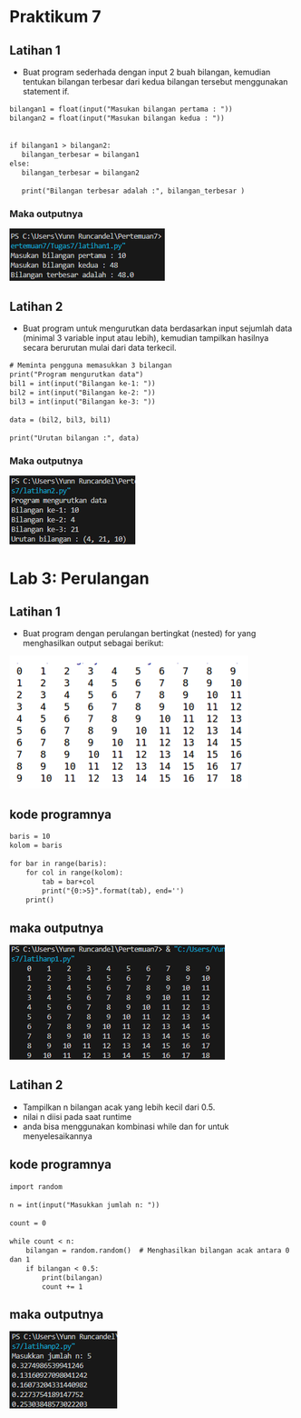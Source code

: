 # Praktikum 7

## Latihan 1

* Buat program sederhada dengan input 2 buah bilangan, kemudian
tentukan bilangan terbesar dari kedua bilangan tersebut
menggunakan statement if.

``````
bilangan1 = float(input("Masukan bilangan pertama : "))
bilangan2 = float(input("Masukan bilangan kedua : "))


if bilangan1 > bilangan2:
   bilangan_terbesar = bilangan1
else:
   bilangan_terbesar = bilangan2

   print("Bilangan terbesar adalah :", bilangan_terbesar )
``````

 ### Maka outputnya
 ![Alt text](ol1.png)


## Latihan 2

* Buat program untuk mengurutkan data berdasarkan input sejumlah
data (minimal 3 variable input atau lebih), kemudian tampilkan
hasilnya secara berurutan mulai dari data terkecil.

``````
# Meminta pengguna memasukkan 3 bilangan
print("Program mengurutkan data")
bil1 = int(input("Bilangan ke-1: "))
bil2 = int(input("Bilangan ke-2: "))
bil3 = int(input("Bilangan ke-3: "))

data = (bil2, bil3, bil1)

print("Urutan bilangan :", data)
``````

### Maka outputnya
![Alt text](ol2.png)

# Lab 3: Perulangan

## Latihan 1

* Buat program dengan perulangan bertingkat (nested) for yang
menghasilkan output sebagai berikut:

![Alt text](img.png)

## kode programnya
``````
baris = 10
kolom = baris

for bar in range(baris):
    for col in range(kolom):
        tab = bar+col
        print("{0:>5}".format(tab), end='')
    print()
``````

## maka outputnya

![Alt text](olp1.png)


## Latihan 2

* Tampilkan n bilangan acak yang lebih kecil dari 0.5.
* nilai n diisi pada saat runtime
* anda bisa menggunakan kombinasi while dan for untuk
menyelesaikannya

## kode programnya

``````
import random

n = int(input("Masukkan jumlah n: "))

count = 0

while count < n:
    bilangan = random.random()  # Menghasilkan bilangan acak antara 0 dan 1
    if bilangan < 0.5:
        print(bilangan)
        count += 1

``````

## maka outputnya
![Alt text](olp2.png)

